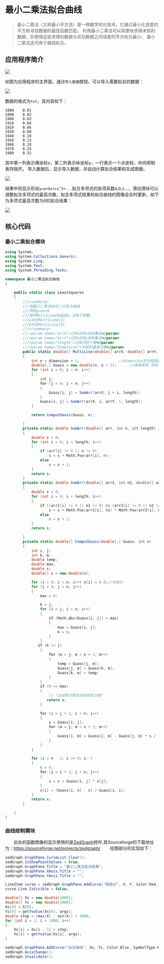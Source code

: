 # 最小二乘法拟合曲线

> 最小二乘法（又称最小平方法）是一种数学优化技术。它通过最小化误差的平方和寻找数据的最佳函数匹配。
利用最小二乘法可以简便地求得未知的数据，并使得这些求得的数据与实际数据之间误差的平方和为最小。
最小二乘法还可用于曲线拟合。  


## 应用程序简介  

<img src="http://om6xwwljy.bkt.clouddn.com/Least-squares/1.png" />

如图为应用程序的主界面，通过`导入数据`按钮，可以导入需要拟合的数据：  

<img src="http://om6xwwljy.bkt.clouddn.com/Least-squares/2.png" />  

数据的格式为`txt`，其内容如下：  

```
1880	0.01
1890	0.02
1900	0.03
1910	0.04
1920	0.06
1930	0.08
1940	0.10
1950	0.13
1960	0.18
1970	0.24
1980	0.32
```  

其中第一列表示横坐标x，第二列表示纵坐标y，一行表示一个点坐标，中间用制表符隔开。
导入数据后，显示导入数据，并自动计算拟合结果和生成图像。  

<img src="http://om6xwwljy.bkt.clouddn.com/Least-squares/3.png" />  

结果中将显示形如`y=a+bx+cx^3+...`拟合多项式的各项系数a,b,c...，滑动滑块可以调整拟合多项式的最高次数，拟合多项式结果和拟合曲线的图像会实时更新，如下为多项式最高次数为6的拟合结果：  

<img src="http://om6xwwljy.bkt.clouddn.com/Least-squares/4.png" />  

## 核心代码
### 最小二乘拟合模块

```csharp
using System;
using System.Collections.Generic;
using System.Linq;
using System.Text;
using System.Threading.Tasks;

namespace 最小二乘法拟合曲线
{
    
    public static class LeastSquares
    {
        ///<summary>
        ///用最小二乘法拟合二元多次曲线
        ///例如y=ax+b
        ///其中MultiLine将返回a，b两个参数。
        ///a对应MultiLine[1]
        ///b对应MultiLine[0]
        ///</summary>
        ///<param name="arrX">已知点的x坐标集合</param>
        ///<param name="arrY">已知点的y坐标集合</param>
        ///<param name="length">已知点的个数</param>
        ///<param name="dimension">方程的最高次数</param>
        public static double[] MultiLine(double[] arrX, double[] arrY, int length, int dimension)//二元多次线性方程拟合曲线
        {
            int n = dimension + 1;                  //dimension次方程需要求 dimension+1个 系数
            double[,] Guass = new double[n, n + 1];      //高斯矩阵 例如：y=a0+a1*x+a2*x*x
            for (int i = 0; i < n; i++)
            {
                int j;
                for (j = 0; j < n; j++)
                {
                    Guass[i, j] = SumArr(arrX, j + i, length);
                }
                Guass[i, j] = SumArr(arrX, i, arrY, 1, length);
            }

            return ComputGauss(Guass, n);

        }
        private static double SumArr(double[] arr, int n, int length) //求数组的元素的n次方的和
        {
            double s = 0;
            for (int i = 0; i < length; i++)
            {
                if (arr[i] != 0 || n != 0)
                    s = s + Math.Pow(arr[i], n);
                else
                    s = s + 1;
            }
            return s;
        }
        private static double SumArr(double[] arr1, int n1, double[] arr2, int n2, int length)
        {
            double s = 0;
            for (int i = 0; i < length; i++)
            {
                if ((arr1[i] != 0 || n1 != 0) && (arr2[i] != 0 || n2 != 0))
                    s = s + Math.Pow(arr1[i], n1) * Math.Pow(arr2[i], n2);
                else
                    s = s + 1;
            }
            return s;

        }
        private static double[] ComputGauss(double[,] Guass, int n)
        {
            int i, j;
            int k, m;
            double temp;
            double max;
            double s;
            double[] x = new double[n];

            for (i = 0; i < n; i++) x[i] = 0.0;//初始化
            for (j = 0; j < n; j++)
            {
                max = 0;

                k = j;
                for (i = j; i < n; i++)
                {
                    if (Math.Abs(Guass[i, j]) > max)
                    {
                        max = Guass[i, j];
                        k = i;
                    }
                }
               if (k != j)
                {
                    for (m = j; m < n + 1; m++)
                    {
                        temp = Guass[j, m];
                        Guass[j, m] = Guass[k, m];
                        Guass[k, m] = temp;
                    }
                }
                if (0 == max)
                {
                    // "此线性方程为奇异线性方程" 
                   return x;
                }

                for (i = j + 1; i < n; i++)
                {
                    s = Guass[i, j];
                    for (m = j; m < n + 1; m++)
                    {
                        Guass[i, m] = Guass[i, m] - Guass[j, m] * s / (Guass[j, j]);
                    }
                }
            }

            for (i = n - 1; i >= 0; i--)
            {
                s = 0;
                for (j = i + 1; j < n; j++)
                {
                    s = s + Guass[i, j] * x[j];
                }
                x[i] = (Guass[i, n] - s) / Guass[i, i];
            }
            return x;
        }

    }
}
```

### 曲线绘制模块
&emsp;&emsp;此处的函数图像的显示使用的是<a href="http://om6xwwljy.bkt.clouddn.com/integrals/ZedGraph.dll">ZedGraph</a>控件,其Sourceforge的下载地址为：https://sourceforge.net/projects/zedgraph/
&emsp;&emsp;绘图部分的实现如下：
```csharp
zedGraph.GraphPane.CurveList.Clear();
zedGraph.IsShowPointValues = true;
zedGraph.GraphPane.Title = "最小二乘法拟合结果";
zedGraph.GraphPane.XAxis.Title = "";
zedGraph.GraphPane.YAxis.Title = "";

LineItem curve = zedGraph.GraphPane.AddCurve("数据点", X, Y, Color.Red, SymbolType.Circle);
curve.Line.IsVisible = false;

double[] Xs = new double[1000];
double[] Ys = new double[1000];
Xs[0] = X[0];
Ys[0] = getYvalue(Xs[0], args);
double step = (max(X) - min(X)) / 1000;
for (int i = 1; i < 1000; i++)
{
    Xs[i] = Xs[i - 1] + step;
    Ys[i] = getYvalue(Xs[i], args);
}

zedGraph.GraphPane.AddCurve("拟合曲线", Xs, Ys, Color.Blue, SymbolType.None);
zedGraph.AxisChange();
zedGraph.Invalidate();
```
